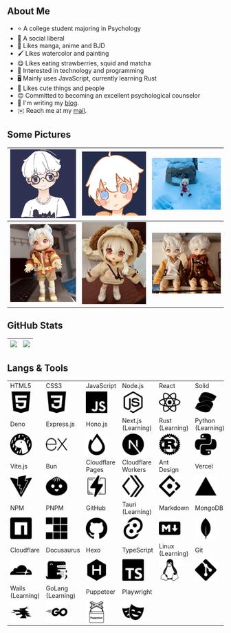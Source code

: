 ## About Me

- ⭐ A college student majoring in Psychology
- 🫡 A social liberal
- 📖 Likes manga, anime and BJD
- 🖌️ Likes watercolor and painting
- 😋 Likes eating strawberries, squid and matcha
- 🧠 Interested in technology and programming
- 🖥️ Mainly uses JavaScript, currently learning Rust
- 🥰 Likes cute things and people
- 😊 Committed to becoming an excellent psychological counselor
- 📖 I'm writing my [blog](https://blog.leafyee.xyz).
- ✉️ Reach me at my [mail](mailto://xiaoyezi@leafyee.xyz).

## Some Pictures

| ![](photos/6.jpg) | ![](photos/5.jpg) | ![](photos/4.jpg) |
| :--------: | :--------: | :--------: |
| ![](photos/3.jpg) | ![](photos/2.jpg) | ![](photos/1.jpg) |

## GitHub Stats

|![](https://o0-0o.vercel.app/api?username=LeafYeeXYZ&show_icons=true&rank_icon=github&show=reviews,discussions_started,discussions_answered,prs_merged,prs_merged_percentage)|![](https://o0-0o.vercel.app/api/top-langs/?username=LeafYeeXYZ&size_weight=0.5&count_weight=0.5&langs_count=7)|
|:---:|:---:|

## Langs & Tools
<table class="skills">
  <tr>
    <td>HTML5</td>
    <td>CSS3</td>
    <td>JavaScript</td>
    <td>Node.js</td>
    <td>React</td>
    <td>Solid</td>
  </tr>
  <tr>
    <td><img src="icons/html5.svg" width="50px"></td>
    <td><img src="icons/css3.svg" width="50px"></td>
    <td><img src="icons/javascript.svg" width="50px"></td>
    <td><img src="icons/nodedotjs.svg" width="50px"></td>
    <td><img src="icons/react.svg" width="50px"></td>
    <td><img src="icons/solid.svg" width="50px"></td>
  </tr>
  <tr>
    <td>Deno</td>
    <td>Express.js</td>
    <td>Hono.js</td>
    <td>Next.js<br>(Learning)</td>
    <td>Rust<br>(Learning)</td>
    <td>Python<br>(Learning)</td>
  </tr>
  <tr>
    <td><img src="icons/deno.svg" width="50px"></td>
    <td><img src="icons/express.svg" width="50px"></td>
    <td><img src="icons/hono.svg" width="50px"></td>
    <td><img src="icons/nextdotjs.svg" width="50px"></td>
    <td><img src="icons/rust.svg" width="50px"></td>
    <td><img src="icons/python.svg" width="50px"></td>
  </tr>
  <tr>
    <td>Vite.js</td>
    <td>Bun</td>
    <td>Cloudflare Pages</td>
    <td>Cloudflare Workers</td>
    <td>Ant Design</td>
    <td>Vercel</td>
  </tr>
  <tr>
    <td><img src="icons/vite.svg" width="50px"></td>
    <td><img src="icons/bun.svg" width="50px"></td>
    <td><img src="icons/cloudflarepages.svg" width="50px"></td>
    <td><img src="icons/cloudflareworkers.svg" width="50px"></td>
    <td><img src="icons/antdesign.svg" width="50px"></td>
    <td><img src="icons/vercel.svg" width="50px"></td>
  </tr>
  <tr>
    <td>NPM</td>
    <td>PNPM</td>
    <td>GitHub</td>
    <td>Tauri<br>(Learning)</td>
    <td>Markdown</td>
    <td>MongoDB</td>
  </tr>
  <tr>
    <td><img src="icons/npm.svg" width="50px"></td>
    <td><img src="icons/pnpm.svg" width="50px"></td>
    <td><img src="icons/github.svg" width="50px"></td>
    <td><img src="icons/tauri.svg" width="50px"></td>
    <td><img src="icons/markdown.svg" width="50px"></td>
    <td><img src="icons/mongodb.svg" width="50px"></td>
  </tr>
  <tr>
    <td>Cloudflare</td>
    <td>Docusaurus</td>
    <td>Hexo</td>
    <td>TypeScript</td>
    <td>Linux<br>(Learning)</td>
    <td>Git</td>
  </tr>
  <tr>
    <td><img src="icons/cloudflare.svg" width="50px"></td>
    <td><img src="icons/docusaurus.svg" width="50px"></td>
    <td><img src="icons/hexo.svg" width="50px"></td>
    <td><img src="icons/typescript.svg" width="50px"></td>
    <td><img src="icons/linux.svg" width="50px"></td>
    <td><img src="icons/git.svg" width="50px"></td>
  </tr>
  <tr>
    <td>Wails<br>(Learning)</td>
    <td>GoLang<br>(Learning)</td>
    <td>Puppeteer</td>
    <td>Playwright</td>
  </tr>
  <tr>
    <td><img src="icons/wails.svg" width="50px"></td>
    <td><img src="icons/go.svg" width="50px"></td>
    <td><img src="icons/puppeteer.svg" width="50px"></td>
    <td><img src="icons/playwright.svg" width="50px"></td>
  </tr>
</table>
